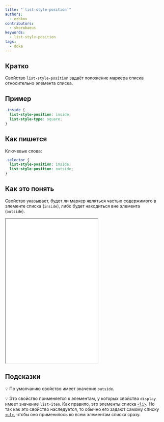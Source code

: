 ```yaml
---
title: "`list-style-position`"
authors:
  - ezhkov
contributors:
  - skorobaeus
keywords:
  - list-style-position
tags:
  - doka
---
```


## Кратко

Свойство `list-style-position` задаёт положение маркера списка относительно элемента списка.

## Пример

```css
.inside {
  list-style-position: inside;
  list-style-type: square;
}
```

## Как пишется

Ключевые слова:

```css
.selector {
  list-style-position: inside;
  list-style-position: outside;
}
```

## Как это понять

Свойство указывает, будет ли маркер являться частью содержимого в элементе списка (`inside`), либо будет находиться вне элемента (`outside`).

<iframe title="Положение маркеров" src="demos/list-style-position/" height="470"></iframe>

## Подсказки

💡 По умолчанию свойство имеет значение `outside`.

💡 Это свойство применяется к элементам, у которых свойство `display` имеет значение `list-item`. Как правило, это элементы списка [`<li>`](/html/li/). Но так как это свойство наследуется, то обычно его задают самому списку [`<ul>`](/html/ul/), чтобы оно применилось ко всем элементам списка сразу.

